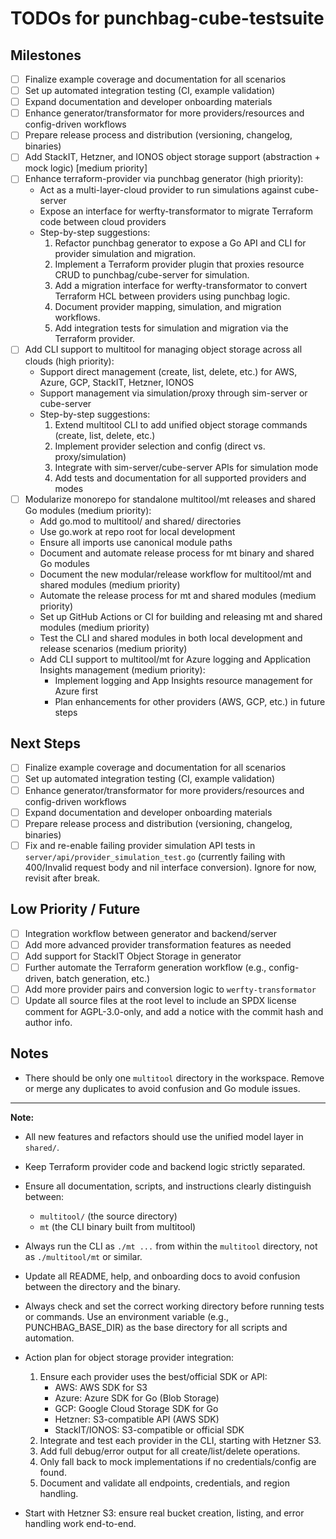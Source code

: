 # TODOs for punchbag-cube-testsuite

## Milestones
- [ ] Finalize example coverage and documentation for all scenarios
- [ ] Set up automated integration testing (CI, example validation)
- [ ] Expand documentation and developer onboarding materials
- [ ] Enhance generator/transformator for more providers/resources and config-driven workflows
- [ ] Prepare release process and distribution (versioning, changelog, binaries)
- [ ] Add StackIT, Hetzner, and IONOS object storage support (abstraction + mock logic) [medium priority]
- [ ] Enhance terraform-provider via punchbag generator (high priority):
    - Act as a multi-layer-cloud provider to run simulations against cube-server
    - Expose an interface for werfty-transformator to migrate Terraform code between cloud providers
    - Step-by-step suggestions:
        1. Refactor punchbag generator to expose a Go API and CLI for provider simulation and migration.
        2. Implement a Terraform provider plugin that proxies resource CRUD to punchbag/cube-server for simulation.
        3. Add a migration interface for werfty-transformator to convert Terraform HCL between providers using punchbag logic.
        4. Document provider mapping, simulation, and migration workflows.
        5. Add integration tests for simulation and migration via the Terraform provider.
- [ ] Add CLI support to multitool for managing object storage across all clouds (high priority):
    - Support direct management (create, list, delete, etc.) for AWS, Azure, GCP, StackIT, Hetzner, IONOS
    - Support management via simulation/proxy through sim-server or cube-server
    - Step-by-step suggestions:
        1. Extend multitool CLI to add unified object storage commands (create, list, delete, etc.)
        2. Implement provider selection and config (direct vs. proxy/simulation)
        3. Integrate with sim-server/cube-server APIs for simulation mode
        4. Add tests and documentation for all supported providers and modes
- [ ] Modularize monorepo for standalone multitool/mt releases and shared Go modules (medium priority):
    - Add go.mod to multitool/ and shared/ directories
    - Use go.work at repo root for local development
    - Ensure all imports use canonical module paths
    - Document and automate release process for mt binary and shared Go modules
    - Document the new modular/release workflow for multitool/mt and shared modules (medium priority)
    - Automate the release process for mt and shared modules (medium priority)
    - Set up GitHub Actions or CI for building and releasing mt and shared modules (medium priority)
    - Test the CLI and shared modules in both local development and release scenarios (medium priority)
    - Add CLI support to multitool/mt for Azure logging and Application Insights management (medium priority):
        - Implement logging and App Insights resource management for Azure first
        - Plan enhancements for other providers (AWS, GCP, etc.) in future steps

## Next Steps
- [ ] Finalize example coverage and documentation for all scenarios
- [ ] Set up automated integration testing (CI, example validation)
- [ ] Enhance generator/transformator for more providers/resources and config-driven workflows
- [ ] Expand documentation and developer onboarding materials
- [ ] Prepare release process and distribution (versioning, changelog, binaries)
- [ ] Fix and re-enable failing provider simulation API tests in `server/api/provider_simulation_test.go` (currently failing with 400/Invalid request body and nil interface conversion). Ignore for now, revisit after break.

## Low Priority / Future
- [ ] Integration workflow between generator and backend/server
- [ ] Add more advanced provider transformation features as needed
- [ ] Add support for StackIT Object Storage in generator
- [ ] Further automate the Terraform generation workflow (e.g., config-driven, batch generation, etc.)
- [ ] Add more provider pairs and conversion logic to `werfty-transformator`
- [ ] Update all source files at the root level to include an SPDX license comment for AGPL-3.0-only, and add a notice with the commit hash and author info.

## Notes
- There should be only one `multitool` directory in the workspace. Remove or merge any duplicates to avoid confusion and Go module issues.

---

**Note:**
- All new features and refactors should use the unified model layer in `shared/`.
- Keep Terraform provider code and backend logic strictly separated.
- Ensure all documentation, scripts, and instructions clearly distinguish between:
    - `multitool/` (the source directory)
    - `mt` (the CLI binary built from multitool)
- Always run the CLI as `./mt ...` from within the `multitool` directory, not as `./multitool/mt` or similar.
- Update all README, help, and onboarding docs to avoid confusion between the directory and the binary.
- Always check and set the correct working directory before running tests or commands. Use an environment variable (e.g., PUNCHBAG_BASE_DIR) as the base directory for all scripts and automation.

- Action plan for object storage provider integration:
  1. Ensure each provider uses the best/official SDK or API:
     - AWS: AWS SDK for S3
     - Azure: Azure SDK for Go (Blob Storage)
     - GCP: Google Cloud Storage SDK for Go
     - Hetzner: S3-compatible API (AWS SDK)
     - StackIT/IONOS: S3-compatible or official SDK
  2. Integrate and test each provider in the CLI, starting with Hetzner S3.
  3. Add full debug/error output for all create/list/delete operations.
  4. Only fall back to mock implementations if no credentials/config are found.
  5. Document and validate all endpoints, credentials, and region handling.

- Start with Hetzner S3: ensure real bucket creation, listing, and error handling work end-to-end.
